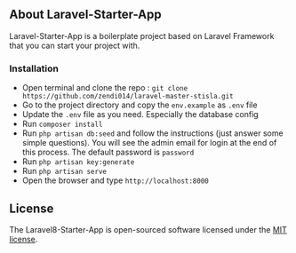 ## About Laravel-Starter-App

Laravel-Starter-App is a boilerplate project based on Laravel Framework that you can start your project with.

### Installation
- Open terminal and clone the repo : `git clone https://github.com/zendi014/laravel-master-stisla.git`
- Go to the project directory and copy the `env.example` as `.env` file
- Update the `.env` file as you need. Especially the database config
- Run `composer install`
- Run `php artisan db:seed` and follow the instructions (just answer some simple questions). You will see the admin email for login at the end of this process. The default password is `password`
- Run `php artisan key:generate`
- Run `php artisan serve`
- Open the browser and type `http://localhost:8000`

## License

The Laravel8-Starter-App is open-sourced software licensed under the [MIT license](https://opensource.org/licenses/MIT).
